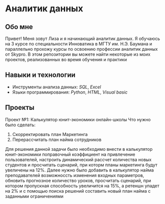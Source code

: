 # Аналитик данных
## Обо мне
Привет! Меня зовут Лиза и я начинающий аналитик данных. Я обучаюсь на 3 курсе по специальности Инноватика в МГТУ им. Н.Э. Баумана и параллельно прохожу курсы по освоению профессии аналитик данных от Skypro. В этом репозитории вы можете найти некоторые из моих проектов, реализованных во время обучения и практики
## Навыки и технологии
- Инструменты анализа данных: *SQL*, *Excel*
- Языки программирования: *Python*, *HTML*, *Visual basic*
## Проекты
Проект №1: Калькулятор юнит-экономики онлайн-школы
Что нужно было сделать:
1. Скорректировать план Маркетинга
2. Перерассчитать план найма сотрудников

Для решения данной задачи было необходимо внести в калькулятор юнит-экономики поправочный коэффициент на привлечение пользователей, настроить динамический рассчет количества новых студентов и просчитать сценарий, при которм планы маркетинга будут увеличены на 12%. Далее нужно было добавить в калькулятор найма преподавателей возможноссть изменения входных параметров, обновить прогнозное количество уроков, просчитать сценарий, при котором пропускная способность увеличится на 15%, а ретеншн упадет на 2% и с помощью поиска решений составить новый план найма с заданными ограничениями

